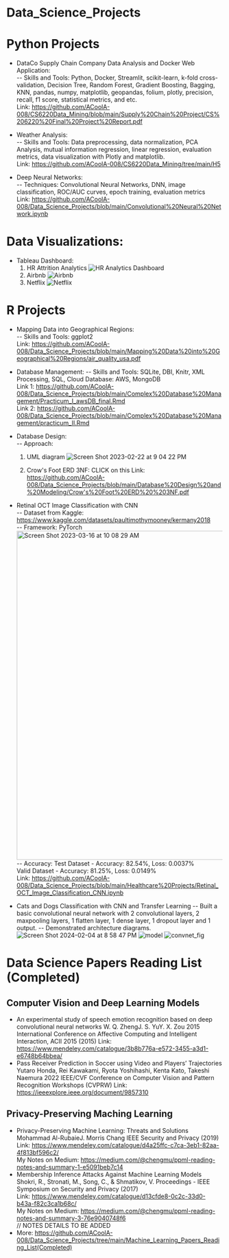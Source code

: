 # Data_Science_Projects

# Python Projects
* DataCo Supply Chain Company Data Analysis and Docker Web Application: \
  -- Skills and Tools: Python, Docker, Streamlit, scikit-learn, k-fold cross-validation, Decision Tree, Random Forest, Gradient Boosting, Bagging, KNN,       pandas, numpy, matplotlib, geopandas, folium, plotly, precision, recall, f1 score, statistical metrics, and etc. \
  Link: https://github.com/ACoolA-008/CS6220Data_Mining/blob/main/Supply%20Chain%20Project/CS%206220%20Final%20Project%20Report.pdf
  
* Weather Analysis: \
  -- Skills and Tools: Data preprocessing, data normalization, PCA Analysis, mutual information regression, linear regression, evaluation metrics, data            visualization with Plotly and matplotlib. \
  Link: https://github.com/ACoolA-008/CS6220Data_Mining/tree/main/H5
  
* Deep Neural Networks: \
  -- Techniques: Convolutional Neural Networks, DNN, image classification, ROC/AUC curves, epoch training, evaluation metrics \
  Link: https://github.com/ACoolA-008/Data_Science_Projects/blob/main/Convolutional%20Neural%20Network.ipynb
 
# Data Visualizations: 
* Tableau Dashboard:
  1. HR Attrition Analytics
  ![HR Analytics Dashboard](https://user-images.githubusercontent.com/71044804/224218903-c76a6d44-c96c-4fb5-a5b1-f444dd02dc07.png)
  2. Airbnb
  ![Airbnb](https://user-images.githubusercontent.com/71044804/223913873-9eb32781-6266-432b-9bab-8d1f959069c1.png)
  3. Netflix
  ![Netflix](https://user-images.githubusercontent.com/71044804/223913924-f20e6e24-0927-41a0-8545-66eebf56361f.png)
  
# R Projects
* Mapping Data into Geographical Regions:\
  -- Skills and Tools: ggplot2 \
  Link: https://github.com/ACoolA-008/Data_Science_Projects/blob/main/Mapping%20Data%20into%20Geographical%20Regions/air_quality_usa.pdf
  
* Database Management:
  -- Skills and Tools: SQLite, DBI, Knitr, XML Processing, SQL, Cloud Database: AWS, MongoDB \
  Link 1: https://github.com/ACoolA-008/Data_Science_Projects/blob/main/Complex%20Database%20Management/Practicum_I_awsDB_final.Rmd \
  Link 2: https://github.com/ACoolA-008/Data_Science_Projects/blob/main/Complex%20Database%20Management/practicum_II.Rmd
  
* Database Design:\
  -- Approach: 
  1. UML diagram
  ![Screen Shot 2023-02-22 at 9 04 22 PM](https://user-images.githubusercontent.com/71044804/220825198-0974d9ce-0caa-4072-8499-d79bd5598c13.png)

  2. Crow's Foot ERD 3NF:
  CLICK on this Link: https://github.com/ACoolA-008/Data_Science_Projects/blob/main/Database%20Design%20and%20Modeling/Crow's%20Foot%20ERD%20%203NF.pdf

* Retinal OCT Image Classification with CNN \
  -- Dataset from Kaggle: https://www.kaggle.com/datasets/paultimothymooney/kermany2018 \
  -- Framework: PyTorch \
  <img width="766" alt="Screen Shot 2023-03-16 at 10 08 29 AM" src="https://user-images.githubusercontent.com/71044804/225700476-a272d61d-db98-4ad7-a582-1f747a0da04c.png"> \
  -- Accuracy: 
  Test Dataset - Accuracy: 82.54%, Loss: 0.0037% \
  Valid Dataset - Accuracy: 81.25%, Loss: 0.0149% \
  Link: https://github.com/ACoolA-008/Data_Science_Projects/blob/main/Healthcare%20Projects/Retinal_OCT_Image_Classification_CNN.ipynb

* Cats and Dogs Classification with CNN and Transfer Learning
  -- Built a basic convolutional neural network with 2 convolutional layers, 2 maxpooling layers, 1 flatten layer, 1 dense layer, 1 dropout layer and 1 output.
  -- Demonstrated architecture diagrams.
  ![Screen Shot 2024-02-04 at 8 58 47 PM](https://github.com/ACoolA-008/Data_Science_Projects/assets/71044804/26e9d95b-9d0d-499a-872d-d925d12aafc4)
  ![model](https://github.com/ACoolA-008/Data_Science_Projects/assets/71044804/6067f117-c6e1-48b2-b674-b9b48d65f1c5)
  ![convnet_fig](https://github.com/ACoolA-008/Data_Science_Projects/assets/71044804/107194a3-f18b-4c47-9065-d5e92214f783)

  
# Data Science Papers Reading List (Completed)
## Computer Vision and Deep Learning Models
* An experimental study of speech emotion recognition based on deep convolutional neural networks
 W. Q. ZhengJ. S. YuY. X. Zou
 2015 International Conference on Affective Computing and Intelligent Interaction, ACII 2015 (2015)
 Link: https://www.mendeley.com/catalogue/3b8b776a-e572-3455-a3d1-e6748b64bbea/
* Pass Receiver Prediction in Soccer using Video and Players’ Trajectories Yutaro Honda, 
 Rei Kawakami, Ryota Yoshihashi, Kenta Kato, Takeshi Naemura 
 2022 IEEE/CVF Conference on Computer Vision and Pattern Recognition Workshops (CVPRW)
 Link: https://ieeexplore.ieee.org/document/9857310
## Privacy-Preserving Maching Learning
* Privacy-Preserving Machine Learning: Threats and Solutions
  Mohammad Al-RubaieJ. Morris Chang
  IEEE Security and Privacy (2019) \
  Link: https://www.mendeley.com/catalogue/d4a25ffc-c7ca-3eb1-82aa-4f813bf596c2/ \
  My Notes on Medium: https://medium.com/@chengmu/ppml-reading-notes-and-summary-1-e5091beb7c14
* Membership Inference Attacks Against Machine Learning Models
  Shokri, R., Stronati, M., Song, C., & Shmatikov, V.
  Proceedings - IEEE Symposium on Security and Privacy (2017) \
  Link: https://www.mendeley.com/catalogue/d13cfde8-0c2c-33d0-b43a-f82c3ca1b68c/ \
  My Notes on Medium: https://medium.com/@chengmu/ppml-reading-notes-and-summary-3-76e9040748f6 \
  // NOTES DETAILS TO BE ADDED 
* More: https://github.com/ACoolA-008/Data_Science_Projects/tree/main/Machine_Learning_Papers_Reading_List(Completed)

  
  


